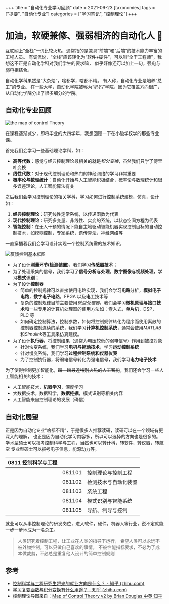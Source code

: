 +++
title = "自动化专业学习回顾"
date = 2021-09-23
[taxonomies]
tags = ["提要", "自动化专业"]
categories = ["学习笔记", "控制理论"]
+++

# 加油，软硬兼修、强弱相济的自动化人 🤖

互联网上”全栈“一词比较火热，通常指的是兼具”前端“和”后端“的技术能力丰富的工程人员。
有调侃说，“全栈”应该转化为“软件+硬件”，可以叫“全干工程师”，我想这不正是自动化学科对我们学生的要求嘛，
似乎好像还可以加上一句，强电与弱电相结合。

自动化学科果然是“大杂烩”，啥都学，啥都不精。
有人称，自动化专业是培养“总工”的专业。
在一些大学，自动化学院被称为“妈妈”学院，因为它覆盖方向很广，从自动化学院分出了很多细分的学院。

## 自动化专业回顾

![the map of control Theory](https://pic4.zhimg.com/80/v2-f554bb4b02c039263422c446a61c2883_1440w.jpg)

在课程逐渐减少，即将毕业的大四学年，我想回顾一下在小破学校学的那些专业课。

首先我们会学习一些基础理论学科，如：

- **高等代数**：感觉与经典控制理论最相关的就是*积分变换*，虽然我们只学了傅里叶变换
- **线性代数**：对于现代控制理论和热门的神经网络的学习非常重要
- **概率论与数理统计**：自动化开始与人工智能积极结合，概率论与数理统计和很多误差理论，人工智能算法有关

之后我们会学习控制理论的相关学科，学习如何进行控制系统建模，仿真，设计如：

1. **经典控制理论**：研究线性定常系统，以传递函数为代表
2. **现代控制理论**：研究多变量、非线性、实变的系统，以状态空间方程为代表
3. **智能控制**：在无人干预的情况下能自主地驱动智能机器实现控制目标的自动控制技术，如模糊控制，专家系统，遗传算法，神经网络等

一直穿插着我们会学习设计实现一个控制系统需的技术知识，

![反馈控制基本框图](https://gss0.baidu.com/-vo3dSag_xI4khGko9WTAnF6hhy/zhidao/pic/item/7a899e510fb30f2457fe1db7c695d143ad4b0319.jpg)

- 为了设计**测量环节(检测装置)**，我们学习**传感器技术**；
- 为了处理采集的信号，我们学习了**信号分析与处理**，**数字图像与视频处理**，学习**模式识别**；
- 为了设计**控制器**
  - 简单的控制规律可以直接使用电路实现，我们会学习**电路**分析，**模拟电子电路**，**数字电子电路**，FPGA 以及**电工**技术等
  - 复杂的控制规律目前主要使用*微型处理器*，我们会学习**微机原理与接口技术**和一些专用的计算机处理器的使用方法如：嵌入式，**单片机**，DSP，PLC 等
  - 如何确定控制算法，控制参数，如何将控制规律转化为程序而使用离散的控制器控制连续的系统，我们学习**计算机控制系统**，通常会使用*MATLAB*和*Simulink*等工具来仿真建模。
- 为了设计**执行器**，将控制结果（通常为电压较低的弱电信号）作用到被控对象
  - 针对快变系统，我们学习**电机与拖动技术**，学习**运动控制系统**
  - 针对慢变系统，我们学习**过程控制系统和仪器仪表**
  - 为了控制执行器，将弱电信号转化为强电信号，我们学习**电力电子技术**

为了使得控制更加智能化，~~蹭一蹭最近特别火热的人工智能~~，我们还会学习一些人工智能相关的技术：

- 人工智能技术，**机器学习**，深度学习
- 大数据技术，数据科学，**数据挖掘**，模式识别等相关内容
- 人工智能来自控制理论的发展（确信）

## 自动化展望

正是因为自动化专业“啥都不精”，于是很多人推荐读研，读研可以在一个领域有更深入的理解，
也正是因为自动化学习内容多，所以可以选择的方向也是很多的。
学术型硕士可以报考控制科学与工程，当然也可以转计科，转软件，转仪器，转航空
专业型硕士可以报考电子信息，能源动力等。

| 0811 控制科学与工程 |        |                      |
| ------------------- | ------ | -------------------- |
|                     | 081101 | 控制理论与控制工程   |
|                     | 081102 | 检测技术与自动化装置 |
|                     | 081103 | 系统工程             |
|                     | 081104 | 模式识别与智能系统   |
|                     | 081105 | 导航、制导与控制     |

就业可以从事控制理论的研发岗位，进入软件，硬件，机器人等行业，说不定就能一步一步地成为一名总工。

> 人类研究着控制工程，让工业在人类的指导下运行，
> 希望人类可以永远不被外物控制，可以只做自己喜欢的事情，
> 不被性能指标要求，不必为了成本做裁剪，不必总是重复他人设计的简单控制规则

## 参考

- [控制科学与工程研究生将来的就业方向是什么？ - 知乎 (zhihu.com)](https://www.zhihu.com/question/267266116)
- [学习复变函数与积分变换有什么用途？ - 知乎 (zhihu.com)](https://www.zhihu.com/question/31123817)
- 控制理论导图来自：[Map of Control Theory v2 by Brian Douglas 中英 知乎](https://zhuanlan.zhihu.com/p/134556538)
